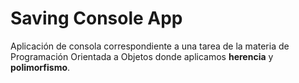 # Saving Console App

Aplicación de consola correspondiente a una tarea de la materia de Programación Orientada a Objetos donde aplicamos **herencia** y **polimorfismo**.
